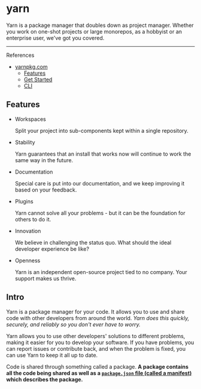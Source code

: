# yarn

Yarn is a package manager that doubles down as project manager.
Whether you work on one-shot projects or large monorepos,
as a hobbyist or an enterprise user, we've got you covered.

---

References

- [yarnpkg.com](https://yarnpkg.com/)
    - [Features](https://yarnpkg.com/features/constraints)
    - [Get Started](https://yarnpkg.com/getting-started)
    - [CLI](https://yarnpkg.com/cli/install)

## Features

-   Workspaces

    Split your project into sub-components kept within a single repository.

-   Stability

    Yarn guarantees that an install that works now will continue to work the same way in the future.

-   Documentation

    Special care is put into our documentation, and we keep improving it based on your feedback.

-   Plugins

    Yarn cannot solve all your problems - but it can be the foundation for others to do it.

-   Innovation

    We believe in challenging the status quo. What should the ideal developer experience be like?

-   Openness

    Yarn is an independent open-source project tied to no company. Your support makes us thrive.

## Intro

Yarn is a package manager for your code.
It allows you to use and share code with other developers from around the world.
_Yarn does this quickly, securely, and reliably so you don't ever have to worry._

Yarn allows you to use other developers' solutions to different problems, making it easier for you to develop your software.
If you have problems, you can report issues or contribute back, and when the problem is fixed, you can use Yarn to keep it all up to date.

Code is shared through something called a package.
**A package contains all the code being shared as well as a <u>`package.json` file (called a manifest)</u> which describes the package.**
